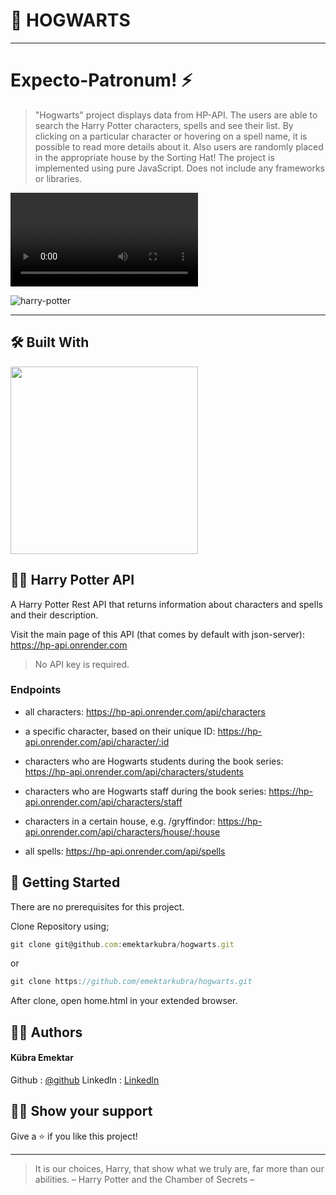 #  🏰 HOGWARTS
***
#  Expecto-Patronum! ⚡️

> "Hogwarts" project displays data from HP-API. The users are able to search the Harry Potter characters, spells and see their list. By clicking on a particular character or hovering on a spell name, it is possible to read more details about it. Also users are randomly placed in the appropriate house by the Sorting Hat! The project is implemented using pure JavaScript. Does not include any frameworks or libraries.

<video src="https://github.com/emektarkubra/hogwarts/assets/124355274/d49fb729-c876-44da-942b-d87d238c8560" controls="controls" >
</video>

![harry-potter](https://github.com/emektarkubra/hogwarts/assets/124355274/a5611184-e6b6-49df-94d4-de19d635bf43)


***

## 🛠️ Built With

<img src="https://user-images.githubusercontent.com/114678694/193994738-32684660-7d82-48d5-8f5d-1f428fda1853.svg" width = "300px">

## 👩‍🎤 Harry Potter API

A Harry Potter Rest API that returns information about characters and spells and their description. 

Visit the main page of this API (that comes by default with json-server): 
https://hp-api.onrender.com

>No API key is required.

### Endpoints

* all characters:
https://hp-api.onrender.com/api/characters

* a specific character, based on their unique ID:
https://hp-api.onrender.com/api/character/:id

* characters who are Hogwarts students during the book series:
https://hp-api.onrender.com/api/characters/students

* characters who are Hogwarts staff during the book series:
https://hp-api.onrender.com/api/characters/staff

* characters in a certain house, e.g. /gryffindor:
https://hp-api.onrender.com/api/characters/house/:house

* all spells:
https://hp-api.onrender.com/api/spells

## 🚀 Getting Started


There are no prerequisites for this project.

Clone Repository using;
```javascript
git clone git@github.com:emektarkubra/hogwarts.git
```
or
```javascript
git clone https://github.com/emektarkubra/hogwarts.git
```
After clone, open home.html in your extended browser.

## 👷‍♀️ Authors
#### Kübra Emektar
Github : [@github](https://github.com/emektarkubra)
Linkedln : [Linkedln](https://www.linkedin.com/in/kübra-emektar-184103267/)


## 🙋‍♀️ Show your support
Give a ⭐️ if you like this project!

***

> It is our choices, Harry, that show what we truly are, far more than our abilities. 
– Harry Potter and the Chamber of Secrets –
